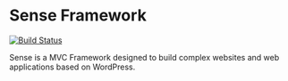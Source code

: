 Sense Framework
=====
[![Build Status](https://travis-ci.org/Simettric/Sense.svg?branch=master)](https://travis-ci.org/Simettric/sense)

Sense is a MVC Framework designed to build complex websites and web applications based on WordPress.


